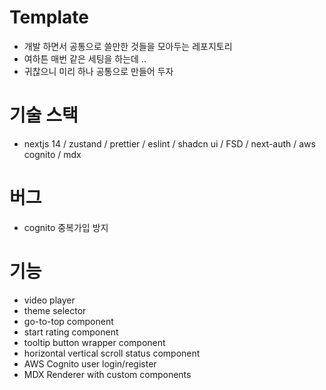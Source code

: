 # Template
-   개발 하면서 공통으로 쓸만한 것들을 모아두는 레포지토리
-   여하튼 매번 같은 세팅을 하는데 ..
-   귀찮으니 미리 하나 공통으로 만들어 두자

# 기술 스택
- nextjs 14 / zustand / prettier / eslint / shadcn ui / FSD / next-auth / aws cognito / mdx

# 버그
- cognito 중복가입 방지

# 기능
-   video player
-   theme selector
-   go-to-top component
-   start rating component
-   tooltip button wrapper component
-   horizontal vertical scroll status component
-   AWS Cognito user login/register
-   MDX Renderer with custom components
